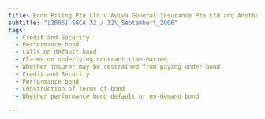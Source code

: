 ```yaml
---
title: Econ Piling Pte Ltd v Aviva General Insurance Pte Ltd and Another
subtitle: "[2006] SGCA 32 / 12\_September\_2006"
tags:
  - Credit and Security
  - Performance bond
  - Calls on default bond
  - Claims on underlying contract time-barred
  - Whether insurer may be restrained from paying under bond
  - Credit and Security
  - Performance bond
  - Construction of terms of bond
  - Whether performance bond default or on-demand bond

---
```


